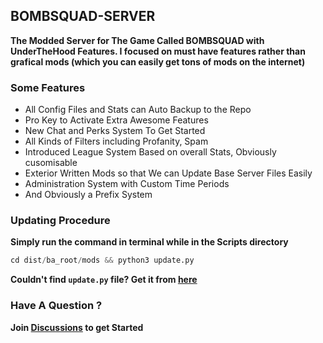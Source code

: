## BOMBSQUAD-SERVER

**The Modded Server for The Game Called BOMBSQUAD with UnderTheHood Features. I focused on must have features rather than grafical mods (which you can easily get tons of mods on the internet)**

### Some Features

- All Config Files and Stats can Auto Backup to the Repo
- Pro Key to Activate Extra Awesome Features
- New Chat and Perks System To Get Started
- All Kinds of Filters including Profanity, Spam
- Introduced League System Based on overall Stats, Obviously cusomisable
- Exterior Written Mods so that We can Update Base Server Files Easily
- Administration System with Custom Time Periods
- And Obviously a Prefix System

### Updating Procedure

**Simply run the command in terminal while in the Scripts directory**

```python
cd dist/ba_root/mods && python3 update.py
```
**Couldn't find `update.py` file? Get it from [here](https://gist.github.com/LIRIK-SPENCER/b919aaf106340e895d15cd948901990c#file-update-py)**

### Have A Question ?

**Join [Discussions](https://github.com/LIRIK-SPENCER/Bombsquad-Server/discussions) to get Started**
